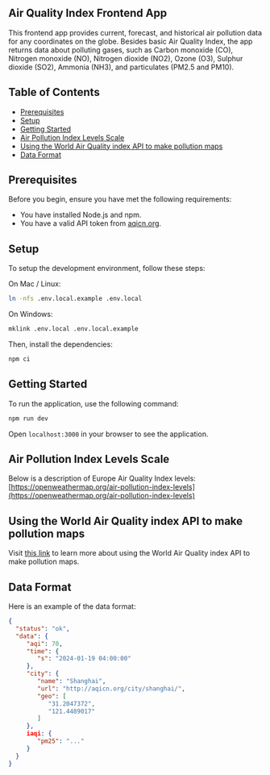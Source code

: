 ## Air Quality Index Frontend App

This frontend app provides current, forecast, and historical air pollution data for any coordinates on the globe. Besides basic Air Quality Index, the app returns data about polluting gases, such as Carbon monoxide (CO), Nitrogen monoxide (NO), Nitrogen dioxide (NO2), Ozone (O3), Sulphur dioxide (SO2), Ammonia (NH3), and particulates (PM2.5 and PM10).

## Table of Contents
- [Prerequisites](#prerequisites)
- [Setup](#setup)
- [Getting Started](#getting-started)
- [Air Pollution Index Levels Scale](#air-pollution-index-levels-scale)
- [Using the World Air Quality index API to make pollution maps](#using-the-world-air-quality-index-api-to-make-pollution-maps)
- [Data Format](#data-format)

## Prerequisites
Before you begin, ensure you have met the following requirements:
- You have installed Node.js and npm.
- You have a valid API token from [aqicn.org](https://aqicn.org/data-platform/token/).

## Setup
To setup the development environment, follow these steps:

On Mac / Linux:
```bash
ln -nfs .env.local.example .env.local
```

On Windows:
```bash
mklink .env.local .env.local.example
```

Then, install the dependencies:
```bash
npm ci
```

## Getting Started
To run the application, use the following command:
```bash
npm run dev
```
Open `localhost:3000` in your browser to see the application.

## Air Pollution Index Levels Scale
Below is a description of Europe Air Quality Index levels: [https://openweathermap.org/air-pollution-index-levels](https://openweathermap.org/air-pollution-index-levels)

## Using the World Air Quality index API to make pollution maps
Visit [this link](https://flothesof.github.io/world-air-quality-pollution-maps.html) to learn more about using the World Air Quality index API to make pollution maps.

## Data Format
Here is an example of the data format:

```json
{
  "status": "ok",
  "data": {
     "aqi": 70,
     "time": {
        "s": "2024-01-19 04:00:00"
     },
     "city": {
        "name": "Shanghai",
        "url": "http://aqicn.org/city/shanghai/",
        "geo": [
           "31.2047372",
           "121.4489017"
        ]
     },
     iaqi: {
        "pm25": "..."
     }
  }
}
```